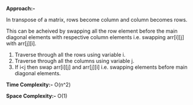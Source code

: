 **Approach:-**

In transpose of a matrix, rows become column and column becomes rows.

This can be acheived by swapping all the row element before the main diagonal elements with respective column elements i.e. swapping arr[i][j] with arr[j][i].

1. Traverse through all the rows using variable i.
2. Traverse through all the columns using variable j.
3. If i<j then swap arr[i][j] and arr[j][i] i.e. swapping elements before main diagonal elements.

**Time Complexity:-** O(n^2)

**Space Complexity:-** O(1)
